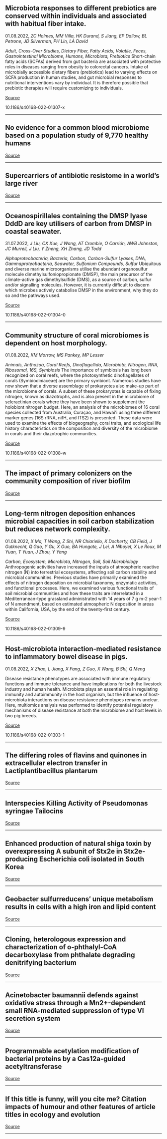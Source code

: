 ## Microbiota responses to different prebiotics are conserved within individuals and associated with habitual fiber intake.
 01.08.2022, _ZC Holmes, MM Villa, HK Durand, S Jiang, EP Dallow, BL Petrone, JD Silverman, PH Lin, LA David_


_Adult, Cross-Over Studies, Dietary Fiber, Fatty Acids, Volatile, Feces, Gastrointestinal Microbiome, Humans, Microbiota, Prebiotics_
Short-chain fatty acids (SCFAs) derived from gut bacteria are associated with protective roles in diseases ranging from obesity to colorectal cancers. Intake of microbially accessible dietary fibers (prebiotics) lead to varying effects on SCFA production in human studies, and gut microbial responses to nutritional interventions vary by individual. It is therefore possible that prebiotic therapies will require customizing to individuals.

[Source](https://microbiomejournal.biomedcentral.com/articles/10.1186/s40168-022-01307-x)

10.1186/s40168-022-01307-x

---

## No evidence for a common blood microbiome based on a population study of 9,770 healthy humans

[Source](https://www.biorxiv.org/content/10.1101/2022.07.29.502098v1.abstract)

---

## Supercarriers of antibiotic resistome in a world’s large river

[Source](https://microbiomejournal.biomedcentral.com/articles/10.1186/s40168-022-01294-z)

---

## Oceanospirillales containing the DMSP lyase DddD are key utilisers of carbon from DMSP in coastal seawater.
 31.07.2022, _J Liu, CX Xue, J Wang, AT Crombie, O Carrión, AWB Johnston, JC Murrell, J Liu, Y Zheng, XH Zhang, JD Todd_


_Alphaproteobacteria, Bacteria, Carbon, Carbon-Sulfur Lyases, DNA, Gammaproteobacteria, Seawater, Sulfonium Compounds, Sulfur_
Ubiquitous and diverse marine microorganisms utilise the abundant organosulfur molecule dimethylsulfoniopropionate (DMSP), the main precursor of the climate-active gas dimethylsulfide (DMS), as a source of carbon, sulfur and/or signalling molecules. However, it is currently difficult to discern which microbes actively catabolise DMSP in the environment, why they do so and the pathways used.

[Source](https://microbiomejournal.biomedcentral.com/articles/10.1186/s40168-022-01304-0)

10.1186/s40168-022-01304-0

---

## Community structure of coral microbiomes is dependent on host morphology.
 01.08.2022, _KM Morrow, MS Pankey, MP Lesser_


_Animals, Anthozoa, Coral Reefs, Dinoflagellida, Microbiota, Nitrogen, RNA, Ribosomal, 16S, Symbiosis_
The importance of symbiosis has long been recognized on coral reefs, where the photosynthetic dinoflagellates of corals (Symbiodiniaceae) are the primary symbiont. Numerous studies have now shown that a diverse assemblage of prokaryotes also make-up part of the microbiome of corals. A subset of these prokaryotes is capable of fixing nitrogen, known as diazotrophs, and is also present in the microbiome of scleractinian corals where they have been shown to supplement the holobiont nitrogen budget. Here, an analysis of the microbiomes of 16 coral species collected from Australia, Curaçao, and Hawai'i using three different marker genes (16S rRNA, nifH, and ITS2) is presented. These data were used to examine the effects of biogeography, coral traits, and ecological life history characteristics on the composition and diversity of the microbiome in corals and their diazotrophic communities.

[Source](https://microbiomejournal.biomedcentral.com/articles/10.1186/s40168-022-01308-w)

10.1186/s40168-022-01308-w

---

## The impact of primary colonizers on the community composition of river biofilm

[Source](https://www.biorxiv.org/content/10.1101/2022.07.29.501847v1.abstract)

---

## Long-term nitrogen deposition enhances microbial capacities in soil carbon stabilization but reduces network complexity.
 01.08.2022, _X Ma, T Wang, Z Shi, NR Chiariello, K Docherty, CB Field, J Gutknecht, Q Gao, Y Gu, X Guo, BA Hungate, J Lei, A Niboyet, X Le Roux, M Yuan, T Yuan, J Zhou, Y Yang_


_Carbon, Ecosystem, Microbiota, Nitrogen, Soil, Soil Microbiology_
Anthropogenic activities have increased the inputs of atmospheric reactive nitrogen (N) into terrestrial ecosystems, affecting soil carbon stability and microbial communities. Previous studies have primarily examined the effects of nitrogen deposition on microbial taxonomy, enzymatic activities, and functional processes. Here, we examined various functional traits of soil microbial communities and how these traits are interrelated in a Mediterranean-type grassland administrated with 14 years of 7 g m-2 year-1 of N amendment, based on estimated atmospheric N deposition in areas within California, USA, by the end of the twenty-first century.

[Source](https://microbiomejournal.biomedcentral.com/articles/10.1186/s40168-022-01309-9)

10.1186/s40168-022-01309-9

---

## Host-microbiota interaction-mediated resistance to inflammatory bowel disease in pigs.
 01.08.2022, _X Zhao, L Jiang, X Fang, Z Guo, X Wang, B Shi, Q Meng_


Disease resistance phenotypes are associated with immune regulatory functions and immune tolerance and have implications for both the livestock industry and human health. Microbiota plays an essential role in regulating immunity and autoimmunity in the host organism, but the influence of host-microbiota interactions on disease resistance phenotypes remains unclear. Here, multiomics analysis was performed to identify potential regulatory mechanisms of disease resistance at both the microbiome and host levels in two pig breeds.

[Source](https://microbiomejournal.biomedcentral.com/articles/10.1186/s40168-022-01303-1)

10.1186/s40168-022-01303-1

---

## The differing roles of flavins and quinones in extracellular electron transfer in Lactiplantibacillus plantarum

[Source](https://www.biorxiv.org/content/10.1101/2022.07.29.502109v1.abstract)

---

## Interspecies Killing Activity of Pseudomonas syringae Tailocins

[Source](https://www.biorxiv.org/content/10.1101/2022.07.29.502058v1.abstract)

---

## Enhanced production of natural shiga toxin by overexpressing A subunit of Stx2e in Stx2e-producing Escherichia coli isolated in South Korea

[Source](https://www.biorxiv.org/content/10.1101/2022.07.30.502126v1.abstract)

---

## Geobacter sulfurreducens′ unique metabolism results in cells with a high iron and lipid content

[Source](https://www.biorxiv.org/content/10.1101/2022.07.29.502083v1.abstract)

---

## Cloning, heterologous expression and characterization of o-phthalyl-CoA decarboxylase from phthalate degrading denitrifying bacterium

[Source](https://www.biorxiv.org/content/10.1101/2022.07.29.502009v1.abstract)

---

## Acinetobacter baumannii defends against oxidative stress through a Mn2+-dependent small RNA-mediated suppression of type VI secretion system

[Source](https://www.biorxiv.org/content/10.1101/2022.07.30.502137v1.abstract)

---

## Programmable acetylation modification of bacterial proteins by a Cas12a-guided acetyltransferase

[Source](https://www.biorxiv.org/content/10.1101/2022.07.29.502094v1.abstract)

---

## If this title is funny, will you cite me? Citation impacts of humour and other features of article titles in ecology and evolution

[Source](https://www.biorxiv.org/content/10.1101/2022.03.18.484880v2.abstract)

---

